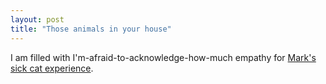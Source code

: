 ```yaml
---
layout: post
title: "Those animals in your house"
---
```




I am filled with I'm-afraid-to-acknowledge-how-much empathy for <a href="http://diveintomark.org/archives/2002/11/24.html#how_i_turned_30">Mark's sick cat experience</a>.


